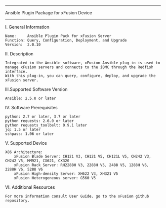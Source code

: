 ****************************************************************************
Ansible Plugin Package for xFusion Device
****************************************************************************

I. General Information

    Name:     Ansible Plugin Pack for xFusion Server
    Function: Query, Configuration, Deployment, and Upgrade
    Version:  2.0.10

	
II. Description

    Integrated in the Ansible software, xFusion Ansible plug-in is used to manage xFusion servers and connects to the iBMC through the Redfish interface. 
    With this plug-in, you can query, configure, deploy, and upgrade the xFusion server.

	
III.Supported Software Version

    Ansible: 2.5.0 or later	

	
IV. Software Prerequisites

    python: 2.7 or later, 3.7 or later
    python requests: 2.6.0 or later
    python requests_toolbelt: 0.9.1 later
    jq: 1.5 or later
    sshpass: 1.06 or later
	
	
V. Supported Device
    
    X86 Architecture:
        xFusion Blade Server: CH121 V3, CH121 V5, CH121L V5, CH242 V3, CH242 V5, MM921, CX621, CX320
        xFusion Rack Server: RH2288H V3, 2288H V5, 2488 V5, 1288H V6, 2288H V6, 5288 V6
        xFusion High-density Server: XH622 V3, XH321 V5
        xFusion Heterogeneous server: G560 V5

	
VI. Additional Resources

    For more information consult User Guide. go to the xFusion github repository.
